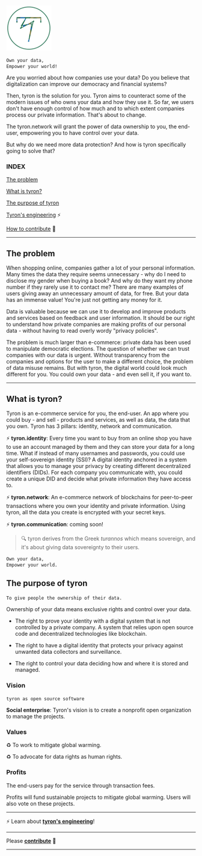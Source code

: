 <img src="/images/tyron.png" alt="tyron" title="tyron's logo prototype" width="120" height="120" />

```
Own your data,
Empower your world!
```


Are you worried about how companies use your data? Do you believe that digitalization can improve our democracy and financial systems?

Then, tyron is the solution for you. Tyron aims to counteract some of the modern issues of who owns your data and how they use it. So far, we users don't have enough control of how much and to which extent companies process our private information. That's about to change.

The tyron.network will grant the power of data ownership to you, the end-user, empowering you to have control over your data.

But why do we need more data protection? And how is tyron specifically going to solve that? 

### INDEX
[The problem](#the-problem)

[What is tyron?](#what-is-tyron)

[The purpose of tyron](#the-purpose-of-tyron)

[Tyron's engineering](/engineering/engineering.md) :zap:

[How to contribute](/community/contribute.md) :high_brightness:

---

## The problem
When shopping online, companies gather a lot of your personal information. Many times the data they require seems unnecessary - why do I need to disclose my gender when buying a book? And why do they want my phone number if they rarely use it to contact me? There are many examples of users giving away an unnecessary amount of data, for free. But your data has an immense value! You're just not getting any money for it.

Data is valuable because we can use it to develop and improve products and services based on feedback and user information. It should be our right to understand how private companies are making profits of our personal data - without having to read overly wordy "privacy policies". 

The problem is much larger than e-commerce: private data has been used to manipulate democratic elections. The question of whether we can trust companies with our data is urgent. Without transparency from the companies and options for the user to make a different choice, the problem of data misuse remains. But with tyron, the digital world could look much different for you. You could own your data - and even sell it, if you want to.

---

## What is tyron?
Tyron is an e-commerce service for you, the end-user. An app where you could buy - and sell - products and services, as well as data, the data that you own. Tyron has 3 pillars: identity, network and communication. 

:zap: **tyron.identity**: Every time you want to buy from an online shop you have to use an account managed by them and they  can store your data for a long time. What if instead of many usernames and passwords, you could use your self-sovereign identity (SSI)? A digital identity anchored in a system that allows you to manage your privacy by creating different decentralized identifiers (DIDs). For each company you communicate with, you could create a unique DID and decide what private information they have access to.
 
:zap: **tyron.network**: An e-commerce network of blockchains for peer-to-peer transactions where you own your identity and private information. Using tyron, all the data you create is encrypted with your secret keys.

:zap: **tyron.communication**: coming soon!

> :mag: tyron derives from the Greek _turannos_ which means sovereign, and it's about giving data sovereignty to their users.

```
Own your data,
Empower your world.
```

## The purpose of tyron
```
To give people the ownership of their data.
```
Ownership of your data means exclusive rights and control over your data.

- The right to prove your identity with a digital system that is not controlled by a private company. A system that relies upon open source code and decentralized technologies like blockchain.

- The right to have a digital identity that protects your privacy against unwanted data collectors and surveillance.

- The right to control your data deciding how and where it is stored and managed.

### Vision
```tyron as open source software```

**Social enterprise**: Tyron's vision is to create a nonprofit open organization to manage the projects.
### Values
:recycle: To work to mitigate global warming.

:recycle: To advocate for data rights as human rights.

### Profits
The end-users pay for the service through transaction fees.

Profits will fund sustainable projects to mitigate global warming. Users will also vote on these projects.

---

:zap: Learn about [**tyron's engineering**](/engineering/engineering.md)!

---

Please [**contribute**](/community/contribute.md) :high_brightness:

---
